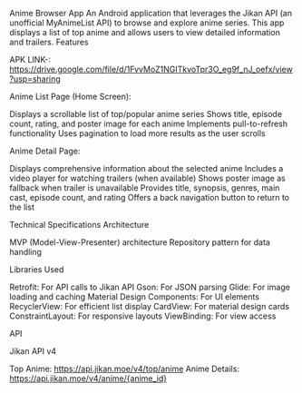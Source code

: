 Anime Browser App
An Android application that leverages the Jikan API (an unofficial MyAnimeList API) to browse and explore anime series. This app displays a list of top anime and allows users to view detailed information and trailers.
Features

APK LINK-: https://drive.google.com/file/d/1FvvMoZ1NGITkvoTpr3O_eg9f_nJ_oefx/view?usp=sharing

Anime List Page (Home Screen):

Displays a scrollable list of top/popular anime series
Shows title, episode count, rating, and poster image for each anime
Implements pull-to-refresh functionality
Uses pagination to load more results as the user scrolls

Anime Detail Page:

Displays comprehensive information about the selected anime
Includes a video player for watching trailers (when available)
Shows poster image as fallback when trailer is unavailable
Provides title, synopsis, genres, main cast, episode count, and rating
Offers a back navigation button to return to the list

Technical Specifications
Architecture

MVP (Model-View-Presenter) architecture
Repository pattern for data handling

Libraries Used

Retrofit: For API calls to Jikan API
Gson: For JSON parsing
Glide: For image loading and caching
Material Design Components: For UI elements
RecyclerView: For efficient list display
CardView: For material design cards
ConstraintLayout: For responsive layouts
ViewBinding: For view access

API

Jikan API v4

Top Anime: https://api.jikan.moe/v4/top/anime
Anime Details: https://api.jikan.moe/v4/anime/{anime_id}


